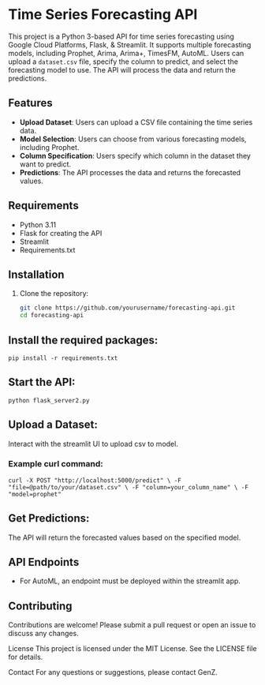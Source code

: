 # Time Series Forecasting API

This project is a Python 3-based API for time series forecasting using Google Cloud Platforms, Flask, & Streamlit. It supports multiple forecasting models, including Prophet, Arima, Arima+, TimesFM, AutoML. Users can upload a `dataset.csv` file, specify the column to predict, and select the forecasting model to use. The API will process the data and return the predictions.

## Features

- **Upload Dataset**: Users can upload a CSV file containing the time series data.
- **Model Selection**: Users can choose from various forecasting models, including Prophet.
- **Column Specification**: Users specify which column in the dataset they want to predict.
- **Predictions**: The API processes the data and returns the forecasted values.

## Requirements

- Python 3.11
- Flask for creating the API
- Streamlit
- Requirements.txt

## Installation

1. Clone the repository:
   ```bash
   git clone https://github.com/yourusername/forecasting-api.git
   cd forecasting-api

## Install the required packages:
`pip install -r requirements.txt`

## Start the API:
`python flask_server2.py`

## Upload a Dataset:
Interact with the streamlit UI to upload csv to model.

### Example curl command:

`curl -X POST "http://localhost:5000/predict" \
-F "file=@path/to/your/dataset.csv" \
-F "column=your_column_name" \
-F "model=prophet"`

## Get Predictions:
The API will return the forecasted values based on the specified model.

## API Endpoints
- For AutoML, an endpoint must be deployed within the streamlit app.

## Contributing
Contributions are welcome! Please submit a pull request or open an issue to discuss any changes.

License
This project is licensed under the MIT License. See the LICENSE file for details.

Contact
For any questions or suggestions, please contact GenZ.
